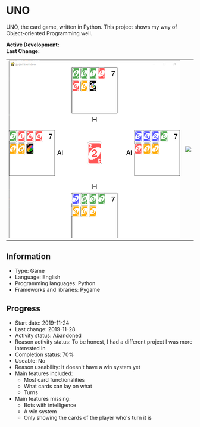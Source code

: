 # UNO
UNO, the card game, written in Python. This project shows my way of Object-oriented Programming well.

**Active Development:** <br>
**Last Change:** <br>

| | |
| :---: | :---: |
| ![](/Screenshots/1-Game.png) | ![](/Screenshots/.png) |

## Information
- Type: Game
- Language: English
- Programming languages: Python
- Frameworks and libraries: Pygame

## Progress
- Start date: 2019-11-24
- Last change: 2019-11-28
- Activity status: Abandoned
- Reason activity status: To be honest, I had a different project I was more interested in
- Completion status: 70%
- Useable: No
- Reason useability: It doesn't have a win system yet
- Main features included: 
	- Most card functionalities
	- What cards can lay on what
	- Turns
- Main features missing: 
	- Bots with intelligence
	- A win system
	- Only showing the cards of the player who's turn it is
